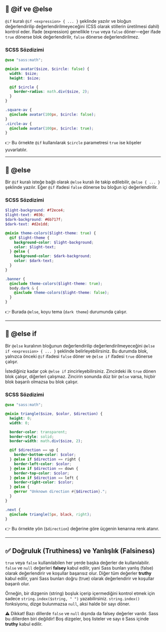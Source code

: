 ## 📝 @if ve @else

`@if` kuralı `@if <expression> { ... }` şeklinde yazılır ve bloğun değerlendirilip değerlendirilmeyeceğini (CSS olarak stillerin üretilmesi dahil) kontrol eder. İfade (expression) genellikle `true` veya `false` döner—eğer ifade `true` dönerse blok değerlendirilir, `false` dönerse değerlendirilmez.

### SCSS Sözdizimi

```scss
@use "sass:math";

@mixin avatar($size, $circle: false) {
  width: $size;
  height: $size;

  @if $circle {
    border-radius: math.div($size, 2);
  }
}

.square-av {
  @include avatar(100px, $circle: false);
}
.circle-av {
  @include avatar(100px, $circle: true);
}
```

👉 Bu örnekte `@if` kullanılarak `$circle` parametresi `true` ise köşeler yuvarlatılır.

---

## 🔄 @else

Bir `@if` kuralı isteğe bağlı olarak `@else` kuralı ile takip edilebilir, `@else { ... }` şeklinde yazılır. Eğer `@if` ifadesi `false` dönerse bu bloğun içi değerlendirilir.

### SCSS Sözdizimi

```scss
$light-background: #f2ece4;
$light-text: #036;
$dark-background: #6b717f;
$dark-text: #d2e1dd;

@mixin theme-colors($light-theme: true) {
  @if $light-theme {
    background-color: $light-background;
    color: $light-text;
  } @else {
    background-color: $dark-background;
    color: $dark-text;
  }
}

.banner {
  @include theme-colors($light-theme: true);
  body.dark & {
    @include theme-colors($light-theme: false);
  }
}
```

👉 Burada `@else`, koyu tema (`dark theme`) durumunda çalışır.

---

## 🔀 @else if

Bir `@else` kuralının bloğunun değerlendirilip değerlendirilmeyeceğini `@else if <expression> { ... }` şeklinde belirleyebilirsiniz. Bu durumda blok, yalnızca önceki `@if` ifadesi `false` döner ve `@else if` ifadesi `true` dönerse çalışır.

İstediğiniz kadar çok `@else if` zincirleyebilirsiniz. Zincirdeki ilk `true` dönen blok çalışır, diğerleri çalışmaz. Zincirin sonunda düz bir `@else` varsa, hiçbir blok başarılı olmazsa bu blok çalışır.

### SCSS Sözdizimi

```scss
@use "sass:math";

@mixin triangle($size, $color, $direction) {
  height: 0;
  width: 0;

  border-color: transparent;
  border-style: solid;
  border-width: math.div($size, 2);

  @if $direction == up {
    border-bottom-color: $color;
  } @else if $direction == right {
    border-left-color: $color;
  } @else if $direction == down {
    border-top-color: $color;
  } @else if $direction == left {
    border-right-color: $color;
  } @else {
    @error "Unknown direction #{$direction}.";
  }
}

.next {
  @include triangle(5px, black, right);
}
```

👉 Bu örnekte yön (`$direction`) değerine göre üçgenin kenarına renk atanır.

---

## ✅ Doğruluk (Truthiness) ve Yanlışlık (Falsiness)

`true` veya `false` kullanılabilen her yerde başka değerler de kullanılabilir. `false` ve `null` değerleri **falsey** kabul edilir, yani Sass bunları yanlış (false) olarak değerlendirir ve koşullar başarısız olur. Diğer tüm değerler **truthy** kabul edilir, yani Sass bunları doğru (true) olarak değerlendirir ve koşullar başarılı olur.

Örneğin, bir dizgenin (string) boşluk içerip içermediğini kontrol etmek için sadece `string.index($string, " ")` yazabilirsiniz. `string.index()` fonksiyonu, dizge bulunmazsa `null`, aksi halde bir sayı döner.

⚠️ Dikkat!
Bazı dillerde `false` ve `null` dışında da falsey değerler vardır. Sass bu dillerden biri değildir! Boş dizgeler, boş listeler ve sayı `0` Sass içinde **truthy** kabul edilir.
